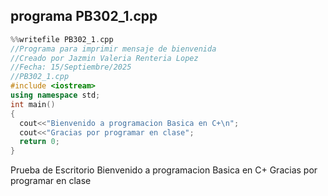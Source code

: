 ## programa PB302_1.cpp

```cpp
%%writefile PB302_1.cpp
//Programa para imprimir mensaje de bienvenida
//Creado por Jazmin Valeria Renteria Lopez
//Fecha: 15/Septiembre/2025
//PB302_1.cpp
#include <iostream>
using namespace std;
int main()
{
  cout<<"Bienvenido a programacion Basica en C+\n";
  cout<<"Gracias por programar en clase";
  return 0;
}
```
Prueba de Escritorio
Bienvenido a programacion Basica en C+
Gracias por programar en clase
